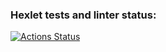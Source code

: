 ### Hexlet tests and linter status:
[![Actions Status](https://github.com/jycope/php-project-9/actions/workflows/hexlet-check.yml/badge.svg)](https://github.com/jycope/php-project-9/actions)